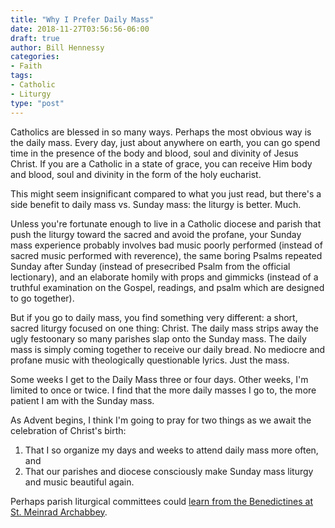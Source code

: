 ```yaml
---
title: "Why I Prefer Daily Mass"
date: 2018-11-27T03:56:56-06:00
draft: true
author: Bill Hennessy
categories:
- Faith
tags:
- Catholic
- Liturgy
type: "post"
---
```


Catholics are blessed in so many ways. Perhaps the most obvious way is the daily mass. Every day, just about anywhere on earth, you can go spend time in the presence of the body and blood, soul and divinity of Jesus Christ. If you are a Catholic in a state of grace, you can receive Him body and blood, soul and divinity in the form of the holy eucharist. 

This might seem insignificant compared to what you just read, but there's a side benefit to daily mass vs. Sunday mass: the liturgy is better. Much. 

Unless you're fortunate enough to live in a Catholic diocese and parish that push the liturgy toward the sacred and avoid the profane, your Sunday mass experience probably involves bad music poorly performed (instead of sacred music performed with reverence), the same boring Psalms repeated Sunday after Sunday (instead of presecribed Psalm from the official lectionary), and an elaborate homily with props and gimmicks (instead of a truthful examination on the Gospel, readings, and psalm which are designed to go together). 

But if you go to daily mass, you find something very different: a short, sacred liturgy focused on one thing: Christ. The daily mass strips away the ugly festoonary so many parishes slap onto the Sunday mass. The daily mass is simply coming together to receive our daily bread. No mediocre and profane music with theologically questionable lyrics. Just the mass. 

Some weeks I get to the Daily Mass three or four days. Other weeks, I'm limited to once or twice. I find that the more daily masses I go to, the more patient I am with the Sunday mass. 

As Advent begins, I think I'm going to pray for two things as we await the celebration of Christ's birth:

1. That I so organize my days and weeks to attend daily mass more often, and
2. That our parishes and diocese consciously make Sunday mass liturgy and music beautiful again. 

Perhaps parish liturgical committees could [learn from the Benedictines at St. Meinrad Archabbey](https://www.hennessysview.com/posts/2018/2018-11-25-st-meinrad-archabbey-mass/). 


